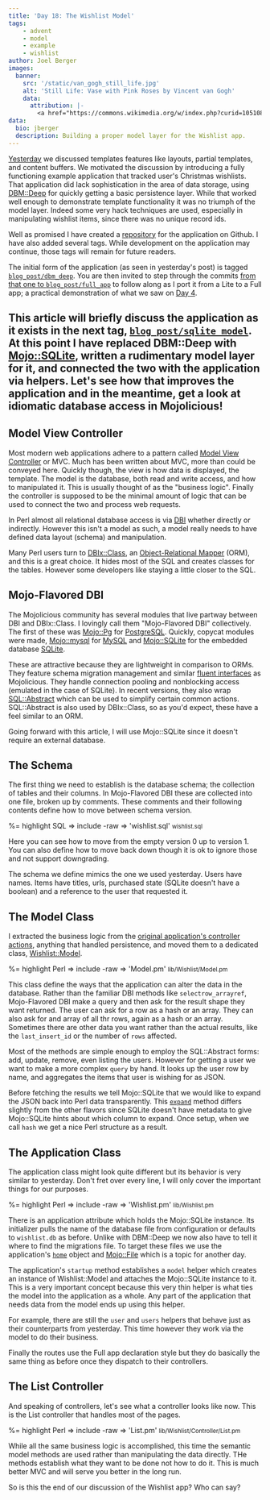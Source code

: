 ```yaml
---
title: 'Day 18: The Wishlist Model'
tags:
    - advent
    - model
    - example
    - wishlist
author: Joel Berger
images:
  banner:
    src: '/static/van_gogh_still_life.jpg'
    alt: 'Still Life: Vase with Pink Roses by Vincent van Gogh'
    data:
      attribution: |-
        <a href="https://commons.wikimedia.org/w/index.php?curid=10510831">Image</a> "Still Life: Vase with Pink Roses" by <a href="https://en.wikipedia.org/wiki/en:Vincent_van_Gogh" class="extiw" title="w:en:Vincent van Gogh">Vincent van Gogh</a> - <a rel="nofollow" class="external text" href="http://www.nga.gov/content/ngaweb/Collection/art-object-page.72328.html">National Gallery of Art</a>, Public Domain.
data:
  bio: jberger
  description: Building a proper model layer for the Wishlist app.
---
```


[Yesterday](https://mojolicious.io/blog/2017/12/17/day-17-the-wishlist-app/) we discussed templates features like layouts, partial templates, and content buffers.
We motivated the discussion by introducing a fully functioning example application that tracked user's Christmas wishlists.
That application did lack sophistication in the area of data storage, using [DBM::Deep](https://metacpan.org/pod/DBM::Deep) for quickly getting a basic persistence layer.
While that worked well enough to demonstrate template functionality it was no triumph of the model layer.
Indeed some very hack techniques are used, especially in manipulating wishlist items, since there was no unique record ids.

Well as promised I have created a [repository](https://github.com/jberger/Wishlist) for the application on Github.
I have also added several tags.
While development on the application may continue, those tags will remain for future readers.

The initial form of the application (as seen in yesterday's post) is tagged [`blog_post/dbm_deep`](https://github.com/jberger/Wishlist/tree/blog_post/dbm_deep).
You are then invited to step through the commits [from that one to `blog_post/full_app`](https://github.com/jberger/Wishlist/compare/blog_post/dbm_deep...blog_post/full_app) to follow along as I port it from a Lite to a Full app; a practical demonstration of what we saw on [Day 4](https://mojolicious.io/blog/2017/12/04/day-4-dont-fear-the-full-app/).

This article will briefly discuss the application as it exists in the next tag, [`blog_post/sqlite_model`](https://github.com/jberger/Wishlist/tree/blog_post/sqlite_model).
At this point I have replaced DBM::Deep with [Mojo::SQLite](https://metacpan.org/pod/Mojo::SQLite), written a rudimentary model layer for it, and connected the two with the application via helpers.
Let's see how that improves the application and in the meantime, get a look at idiomatic database access in Mojolicious!
---

## Model View Controller

Most modern web applications adhere to a pattern called [Model View Controller](https://en.wikipedia.org/wiki/Model%E2%80%93view%E2%80%93controller) or MVC.
Much has been written about MVC, more than could be conveyed here.
Quickly though, the view is how data is displayed, the template.
The model is the database, both read and write access, and how to manipulated it.
This is usually thought of as the "business logic".
Finally the controller is supposed to be the minimal amount of logic that can be used to connect the two and process web requests.

In Perl almost all relational database access is via [DBI](https://metacpan.org/pod/DBI) whether directly or indirectly.
However this isn't a model as such, a model really needs to have defined data layout (schema) and manipulation.

Many Perl users turn to [DBIx::Class](https://metacpan.org/pod/DBIx::Class), an [Object-Relational Mapper](https://en.wikipedia.org/wiki/Object-relational_mapping) (ORM), and this is a great choice.
It hides most of the SQL and creates classes for the tables.
However some developers like staying a little closer to the SQL.

## Mojo-Flavored DBI

The Mojolicious community has several modules that live partway between DBI and DBIx::Class.
I lovingly call them "Mojo-Flavored DBI" collectively.
The first of these was [Mojo::Pg](https://metacpan.org/pod/Mojo::Pg) for [PostgreSQL](https://www.postgresql.org/).
Quickly, copycat modules were made, [Mojo::mysql](https://metacpan.org/pod/Mojo::mysql) for [MySQL](https://www.mysql.com/) and [Mojo::SQLite](https://metacpan.org/pod/Mojo::SQLite) for the embedded database [SQLite](https://www.sqlite.org/).

These are attractive because they are lightweight in comparison to ORMs.
They feature schema migration management and similar [fluent interfaces](https://mojolicious.io/blog/2017/12/12/day-12-more-than-a-base-class/) as Mojolicious.
They handle connection pooling and nonblocking access (emulated in the case of SQLite).
In recent versions, they also wrap [SQL::Abstract](https://metacpan.org/pod/SQL::Abstract) which can be used to simplify certain common actions.
SQL::Abstract is also used by DBIx::Class, so as you'd expect, these have a feel similar to an ORM.

Going forward with this article, I will use Mojo::SQLite since it doesn't require an external database.

## The Schema

The first thing we need to establish is the database schema; the collection of tables and their columns.
In Mojo-Flavored DBI these are collected into one file, broken up by comments.
These comments and their following contents define how to move between schema version.

%= highlight SQL => include -raw => 'wishlist.sql'
<small>wishlist.sql</small>

Here you can see how to move from the empty version 0 up to version 1.
You can also define how to move back down though it is ok to ignore those and not support downgrading.

The schema we define mimics the one we used yesterday.
Users have names.
Items have titles, urls, purchased state (SQLite doesn't have a boolean) and a reference to the user that requested it.

## The Model Class

I extracted the business logic from the [original application's controller actions](https://metacpan.org/pod/SQL::Abstract), anything that handled persistence, and moved them to a dedicated class, [Wishlist::Model](https://github.com/jberger/Wishlist/blob/blog_post/sqlite_model/lib/Wishlist/Model.pm).

%= highlight Perl => include -raw => 'Model.pm'
<small>lib/Wishlist/Model.pm</small>

This class define the ways that the application can alter the data in the database.
Rather than the familiar DBI methods like `selectrow_arrayref`, Mojo-Flavored DBI make a query and then ask for the result shape they want returned.
The user can ask for a row as a hash or an array.
They can also ask for and array of all thr rows, again as a hash or an array.
Sometimes there are other data you want rather than the actual results, like the `last_insert_id` or the number of `rows` affected.

Most of the methods are simple enough to employ the SQL::Abstract forms: add, update, remove, even listing the users.
However for getting a user we want to make a more complex `query` by hand.
It looks up the user row by name, and aggregates the items that user is wishing for as JSON.

Before fetching the results we tell Mojo::SQLite that we would like to expand the JSON back into Perl data transparently.
This [`expand`](https://metacpan.org/pod/Mojo::SQLite::Results#expand) method differs slightly from the other flavors since SQLite doesn't have metadata to give Mojo::SQLite hints about which column to expand.
Once setup, when we call `hash` we get a nice Perl structure as a result.

## The Application Class

The application class might look quite different but its behavior is very similar to yesterday.
Don't fret over every line, I will only cover the important things for our purposes.

%= highlight Perl => include -raw => 'Wishlist.pm'
<small>lib/Wishlist.pm</small>

There is an application attribute which holds the Mojo::SQLite instance.
Its initializer pulls the name of the database file from configuration or defaults to `wishlist.db` as before.
Unlike with DBM::Deep we now also have to tell it where to find the migrations file.
To target these files we use the application's [`home`](http://mojolicious.org/perldoc/Mojolicious#home) object and [Mojo::File](http://mojolicious.org/perldoc/Mojo/File) which is a topic for another day.

The application's `startup` method establishes a `model` helper which creates an instance of Wishlist::Model and attaches the Mojo::SQLite instance to it.
This is a very important concept because this very thin helper is what ties the model into the application as a whole.
Any part of the application that needs data from the model ends up using this helper.

For example, there are still the `user` and `users` helpers that behave just as their counterparts from yesterday.
This time however they work via the model to do their business.

Finally the routes use the Full app declaration style but they do basically the same thing as before once they dispatch to their controllers.

## The List Controller

And speaking of controllers, let's see what a controller looks like now.
This is the List controller that handles most of the pages.

%= highlight Perl => include -raw => 'List.pm'
<small>lib/Wishlist/Controller/List.pm</small>

While all the same business logic is accomplished, this time the semantic model methods are used rather than manipulating the data directly.
THe methods establish what they want to be done not how to do it.
This is much better MVC and will serve you better in the long run.

So is this the end of our discussion of the Wishlist app?
Who can say?
